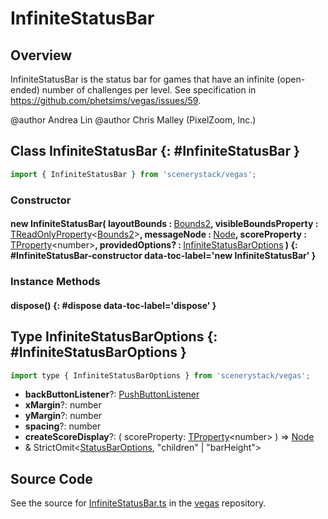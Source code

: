 # InfiniteStatusBar

## Overview

InfiniteStatusBar is the status bar for games that have an infinite (open-ended) number of challenges per level.
See specification in https://github.com/phetsims/vegas/issues/59.

@author Andrea Lin
@author Chris Malley (PixelZoom, Inc.)

## Class InfiniteStatusBar {: #InfiniteStatusBar }


```js
import { InfiniteStatusBar } from 'scenerystack/vegas';
```
### Constructor

#### new InfiniteStatusBar( layoutBounds : <span style="font-weight: 400;">[Bounds2](../dot/Bounds2.md)</span>, visibleBoundsProperty : <span style="font-weight: 400;">[TReadOnlyProperty](../axon/TReadOnlyProperty.md)&lt;[Bounds2](../dot/Bounds2.md)&gt;</span>, messageNode : <span style="font-weight: 400;">[Node](../scenery/Node.md)</span>, scoreProperty : <span style="font-weight: 400;">[TProperty](../axon/TProperty.md)&lt;<span style="color: hsla(calc(var(--md-hue) + 180deg),80%,40%,1);">number</span>&gt;</span>, providedOptions? : <span style="font-weight: 400;">[InfiniteStatusBarOptions](../vegas/InfiniteStatusBar.md#InfiniteStatusBarOptions)</span> ) {: #InfiniteStatusBar-constructor data-toc-label='new InfiniteStatusBar' }

### Instance Methods

#### dispose() {: #dispose data-toc-label='dispose' }



## Type InfiniteStatusBarOptions {: #InfiniteStatusBarOptions }


```js
import type { InfiniteStatusBarOptions } from 'scenerystack/vegas';
```


- **backButtonListener**?: [PushButtonListener](../sun/PushButtonModel.md#PushButtonListener)
- **xMargin**?: <span style="color: hsla(calc(var(--md-hue) + 180deg),80%,40%,1);">number</span>
- **yMargin**?: <span style="color: hsla(calc(var(--md-hue) + 180deg),80%,40%,1);">number</span>
- **spacing**?: <span style="color: hsla(calc(var(--md-hue) + 180deg),80%,40%,1);">number</span>
- **createScoreDisplay**?: ( scoreProperty: [TProperty](../axon/TProperty.md)&lt;<span style="color: hsla(calc(var(--md-hue) + 180deg),80%,40%,1);">number</span>&gt; ) =&gt; [Node](../scenery/Node.md)
- &amp; StrictOmit&lt;[StatusBarOptions](../scenery-phet/StatusBar.md#StatusBarOptions), "children" | "barHeight"&gt;




## Source Code

See the source for [InfiniteStatusBar.ts](https://github.com/phetsims/vegas/blob/main/js/InfiniteStatusBar.ts) in the [vegas](https://github.com/phetsims/vegas) repository.
